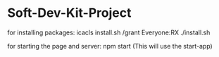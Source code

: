 # Soft-Dev-Kit-Project

for installing packages: 
  icacls install.sh /grant Everyone:RX               ./install.sh

for starting the page and server: 
  npm start (This will use the start-app)
